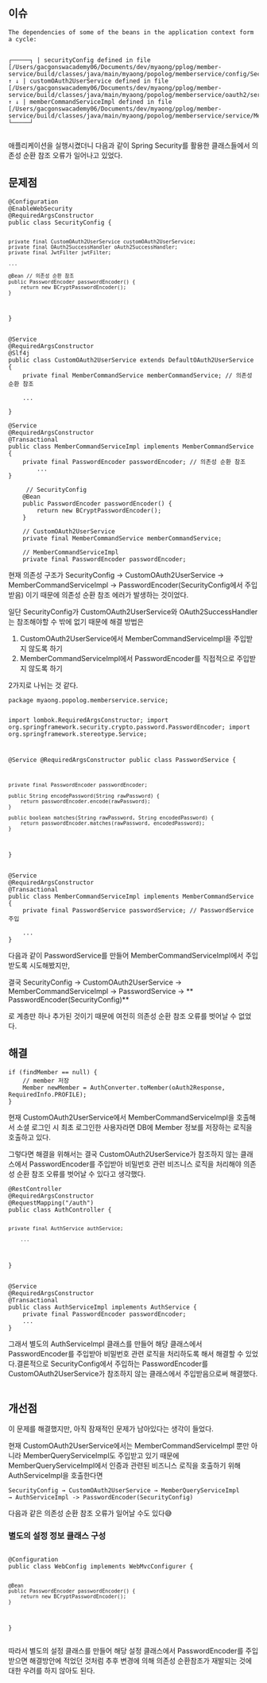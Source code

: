 <h2 id="이슈">이슈</h2>
<pre><code class="language-bash">The dependencies of some of the beans in the application context form a cycle:

┌─────┐
|  securityConfig defined in file [/Users/gacgonswacademy06/Documents/dev/myaong/pplog/member-service/build/classes/java/main/myaong/popolog/memberservice/config/SecurityConfig.class]
↑     ↓
|  customOAuth2UserService defined in file [/Users/gacgonswacademy06/Documents/dev/myaong/pplog/member-service/build/classes/java/main/myaong/popolog/memberservice/oauth2/service/CustomOAuth2UserService.class]
↑     ↓
|  memberCommandServiceImpl defined in file [/Users/gacgonswacademy06/Documents/dev/myaong/pplog/member-service/build/classes/java/main/myaong/popolog/memberservice/service/MemberCommandServiceImpl.class]
└─────┘</code></pre>
<p>애플리케이션을 실행시켰더니 다음과 같이 Spring Security를 활용한 클래스들에서 의존성 순환 참조 오류가 일어나고 있었다.</p>





<h2 id="문제점">문제점</h2>
<pre><code class="language-java">@Configuration
@EnableWebSecurity
@RequiredArgsConstructor
public class SecurityConfig {

    private final CustomOAuth2UserService customOAuth2UserService;
    private final OAuth2SuccessHandler oAuth2SuccessHandler;
    private final JwtFilter jwtFilter;

    ...

    @Bean // 의존성 순환 참조
    public PasswordEncoder passwordEncoder() {
        return new BCryptPasswordEncoder();
    }
}</code></pre>
<pre><code class="language-java">@Service
@RequiredArgsConstructor
@Slf4j
public class CustomOAuth2UserService extends DefaultOAuth2UserService {
    private final MemberCommandService memberCommandService; // 의존성 순환 참조

    ...

}</code></pre>
<pre><code class="language-java">@Service
@RequiredArgsConstructor
@Transactional
public class MemberCommandServiceImpl implements MemberCommandService {
    private final PasswordEncoder passwordEncoder; // 의존성 순환 참조
        ...
}</code></pre>
<pre><code class="language-java">     // SecurityConfig            
    @Bean
    public PasswordEncoder passwordEncoder() {
        return new BCryptPasswordEncoder();
    }

    // CustomOAuth2UserService
    private final MemberCommandService memberCommandService;

    // MemberCommandServiceImpl
    private final PasswordEncoder passwordEncoder;</code></pre>
<p>현재 의존성 구조가 SecurityConfig → CustomOAuth2UserService → MemberCommandServiceImpl → PasswordEncoder(SecurityConfig에서 주입 받음) 이기 때문에 의존성 순환 참조 에러가 발생하는 것이었다.</p>
<p>일단 SecurityConfig가 CustomOAuth2UserService와 OAuth2SuccessHandler는 참조해야할 수 밖에 없기 때문에 해결 방법은</p>
<ol>
<li>CustomOAuth2UserService에서 MemberCommandServiceImpl을 주입받지 않도록 하기</li>
<li>MemberCommandServiceImpl에서 PasswordEncoder를 직접적으로 주입받지 않도록 하기</li>
</ol>
<p>2가지로 나뉘는 것 같다.</p>
<pre><code class="language-java">package myaong.popolog.memberservice.service;

import lombok.RequiredArgsConstructor;
import org.springframework.security.crypto.password.PasswordEncoder;
import org.springframework.stereotype.Service;

@Service
@RequiredArgsConstructor
public class PasswordService {

    private final PasswordEncoder passwordEncoder;

    public String encodePassword(String rawPassword) {
        return passwordEncoder.encode(rawPassword);
    }

    public boolean matches(String rawPassword, String encodedPassword) {
        return passwordEncoder.matches(rawPassword, encodedPassword);
    }
}
</code></pre>
<pre><code class="language-java">@Service
@RequiredArgsConstructor
@Transactional
public class MemberCommandServiceImpl implements MemberCommandService {
    private final PasswordService passwordService; // PasswordService 주입

    ...
}</code></pre>
<p>다음과 같이 PasswordService를 만들어 MemberCommandServiceImpl에서 주입받도록 시도해봤지만, </p>
<p>결국 SecurityConfig → CustomOAuth2UserService → MemberCommandServiceImpl → PasswordService → ** PasswordEncoder(SecurityConfig)**</p>
<p>로 계층만 하나 추가된 것이기 때문에 여전히 의존성 순환 참조 오류를 벗어날 수 없었다.</p>





<h2 id="해결">해결</h2>
<pre><code class="language-java">if (findMember == null) {
    // member 저장
    Member newMember = AuthConverter.toMember(oAuth2Response, RequiredInfo.PROFILE);
}</code></pre>
<p>현재 CustomOAuth2UserService에서 MemberCommandServiceImpl을 호출해서 소셜 로그인 시 최초 로그인한 사용자라면 DB에 Member 정보를 저장하는 로직을 호출하고 있다.</p>
<p>그렇다면 해결을 위해서는 결국 CustomOAuth2UserService가 참조하지 않는 클래스에서 PasswordEncoder를 주입받아 비밀번호 관련 비즈니스 로직을 처리해야 의존성 순환 참조 오류를 벗어날 수 있다고 생각했다.</p>
<pre><code class="language-java">@RestController
@RequiredArgsConstructor
@RequestMapping(&quot;/auth&quot;)
public class AuthController {

    private final AuthService authService;

        ...

}
</code></pre>
<pre><code class="language-java">@Service
@RequiredArgsConstructor
@Transactional
public class AuthServiceImpl implements AuthService {
    private final PasswordEncoder passwordEncoder;
    ...
}</code></pre>
<p>그래서 별도의 AuthServiceImpl 클래스를 만들어 해당 클래스에서 PasswordEncoder를 주입받아 비밀번호 관련 로직을 처리하도록 해서 해결할 수 있었다.결론적으로 SecurityConfig에서 주입하는 PasswordEncoder를 CustomOAuth2UserService가 참조하지 않는 클래스에서 주입받음으로써 해결했다.</p>
<p><img alt="" src="https://velog.velcdn.com/images/alsgudtkwjs/post/fa55aabf-8cad-4c66-b40e-6da061d1c5c9/image.png" /></p>





<h2 id="개선점">개선점</h2>
<p>이 문제를 해결했지만, 아직 잠재적인 문제가 남아있다는 생각이 들었다.</p>
<p>현재 CustomOAuth2UserService에서는 MemberCommandServiceImpl 뿐만 아니라 MemberQueryServiceImpl도 주입받고 있기 때문에 MemberQueryServiceImpl에서 인증과 관련된 비즈니스 로직을 호출하기 위해 AuthServiceImpl을 호출한다면 </p>
<pre><code class="language-text">SecurityConfig → CustomOAuth2UserService → MemberQueryServiceImpl 
→ AuthServiceImpl -&gt; PasswordEncoder(SecurityConfig)</code></pre>
<p>다음과 같은 의존성 순환 참조 오류가 일어날 수도 있다😅</p>
<h3 id="별도의-설정-정보-클래스-구성">별도의 설정 정보 클래스 구성</h3>
<pre><code class="language-java">
@Configuration
public class WebConfig implements WebMvcConfigurer {

    @Bean
    public PasswordEncoder passwordEncoder() {
        return new BCryptPasswordEncoder();
    }
}</code></pre>
<p>따라서 별도의 설정 클래스를 만들어 해당 설정 클래스에서 PasswordEncoder를 주입받으면 해결방안에 적었던 것처럼 추후 변경에 의해 의존성 순환참조가 재발되는 것에 대한 우려를 하지 않아도 된다.</p>